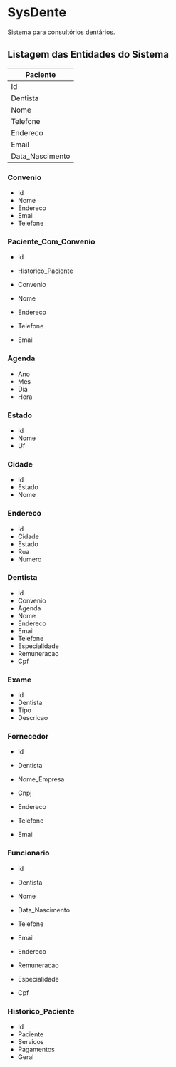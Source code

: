 # SysDente
Sistema para consultórios dentários.

## Listagem das Entidades do Sistema

|Paciente|
| --- |
| Id |
| Dentista |
| Nome |
| Telefone |
| Endereco |
| Email |
| Data_Nascimento |

### Convenio

* Id
* Nome
* Endereco
* Email
* Telefone

### Paciente_Com_Convenio

* Id
* Historico_Paciente
* Convenio

* Nome
* Endereco
* Telefone
* Email

### Agenda

* Ano
* Mes
* Dia
* Hora

### Estado

* Id
* Nome
* Uf

### Cidade

* Id
* Estado
* Nome

### Endereco

* Id
* Cidade
* Estado
* Rua
* Numero

### Dentista

* Id
* Convenio
* Agenda
* Nome
* Endereco
* Email
* Telefone
* Especialidade
* Remuneracao
* Cpf

### Exame

* Id
* Dentista
* Tipo
* Descricao

### Fornecedor

* Id
* Dentista

* Nome_Empresa
* Cnpj
* Endereco
* Telefone
* Email

### Funcionario

* Id
* Dentista

* Nome
* Data_Nascimento
* Telefone
* Email
* Endereco
* Remuneracao
* Especialidade
* Cpf

### Historico_Paciente

* Id
* Paciente
* Servicos
* Pagamentos
* Geral